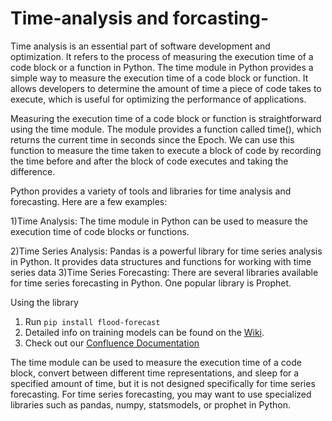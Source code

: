 # Time-analysis and forcasting-
Time analysis is an essential part of software development and optimization. It refers to the process of measuring the execution time of a code block or a function in Python. The time module in Python provides a simple way to measure the execution time of a code block or function. It allows developers to determine the amount of time a piece of code takes to execute, which is useful for optimizing the performance of applications.

Measuring the execution time of a code block or function is straightforward using the time module. The module provides a function called time(), which returns the current time in seconds since the Epoch. We can use this function to measure the time taken to execute a block of code by recording the time before and after the block of code executes and taking the difference.




Python provides a variety of tools and libraries for time analysis and forecasting. Here are a few examples:

1)Time Analysis: The time module in Python can be used to measure the execution time of code blocks or functions.

2)Time Series Analysis: Pandas is a powerful library for time series analysis in Python. It provides data structures and functions for working with time series data
3)Time Series Forecasting: There are several libraries available for time series forecasting in Python. One popular library is Prophet.

Using the library
1. Run `pip install flood-forecast`
2. Detailed info on training models can be found on the [Wiki](https://flow-forecast.atlassian.net/wiki/spaces/FF/pages/364019713/Training+Models).
3. Check out our [Confluence Documentation](https://flow-forecast.atlassian.net/wiki/spaces/FF/overview) 

The time module can be used to measure the execution time of a code block, convert between different time representations, and sleep for a specified amount of time, but it is not designed specifically for time series forecasting. For time series forecasting, you may want to use specialized libraries such as pandas, numpy, statsmodels, or prophet in Python.

